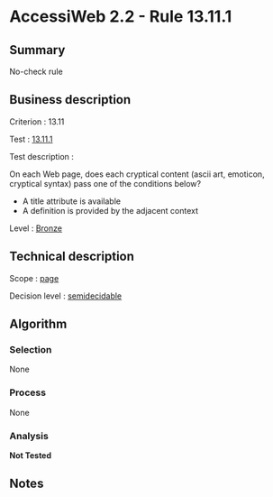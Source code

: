 # AccessiWeb 2.2 - Rule 13.11.1

## Summary

No-check rule

## Business description

Criterion : 13.11

Test : [13.11.1](http://www.accessiweb.org/index.php/accessiweb-22-english-version.html#test-13-11-1)

Test description :

On each Web page, does each cryptical content (ascii art, emoticon,
cryptical syntax) pass one of the conditions below?

-   A title attribute is available
-   A definition is provided by the adjacent context

Level : [Bronze](/en/category/rules-design/accessiweb-11/level/bronze)

## Technical description

Scope : [page](/en/category/rules-design/accessiweb-11/scope/page)

Decision level :
[semidecidable](/en/category/rules-design/accessiweb-11/decision-level/semidecidable)

## Algorithm

### Selection

None

### Process

None

### Analysis

**Not Tested**

## Notes


